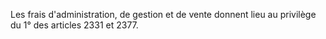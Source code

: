 Les frais d'administration, de gestion et de vente donnent lieu au privilège du 1° des articles 2331 et 2377.

